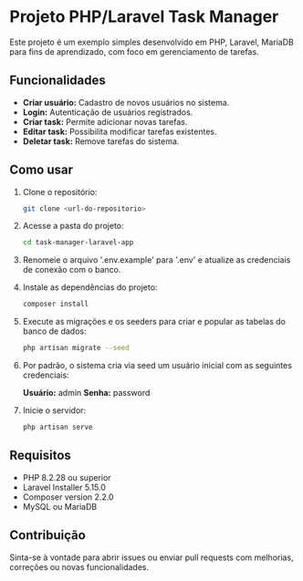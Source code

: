 # Projeto PHP/Laravel Task Manager

Este projeto é um exemplo simples desenvolvido em PHP, Laravel, MariaDB para fins de aprendizado, com foco em gerenciamento de tarefas.

## Funcionalidades

-   **Criar usuário:** Cadastro de novos usuários no sistema.
-   **Login:** Autenticação de usuários registrados.
-   **Criar task:** Permite adicionar novas tarefas.
-   **Editar task:** Possibilita modificar tarefas existentes.
-   **Deletar task:** Remove tarefas do sistema.

## Como usar

1.  Clone o repositório:
    ```bash
    git clone <url-do-repositorio>
    ```
2.  Acesse a pasta do projeto:

    ```bash
    cd task-manager-laravel-app
    ```

3.  Renomeie o arquivo '.env.example' para '.env' e atualize as credenciais de conexão com o banco.

4.  Instale as dependências do projeto:

    ```bash
    composer install
    ```

5.  Execute as migrações e os seeders para criar e popular as tabelas do banco de dados:

    ```bash
    php artisan migrate --seed
    ```

6.  Por padrão, o sistema cria via seed um usuário inicial com as seguintes credenciais:

    **Usuário:** admin
    **Senha:** password

7.  Inicie o servidor:
    ```bash
    php artisan serve
    ```

## Requisitos

-   PHP 8.2.28 ou superior
-   Laravel Installer 5.15.0
-   Composer version 2.2.0
-   MySQL ou MariaDB

## Contribuição

Sinta-se à vontade para abrir issues ou enviar pull requests com melhorias, correções ou novas funcionalidades.
